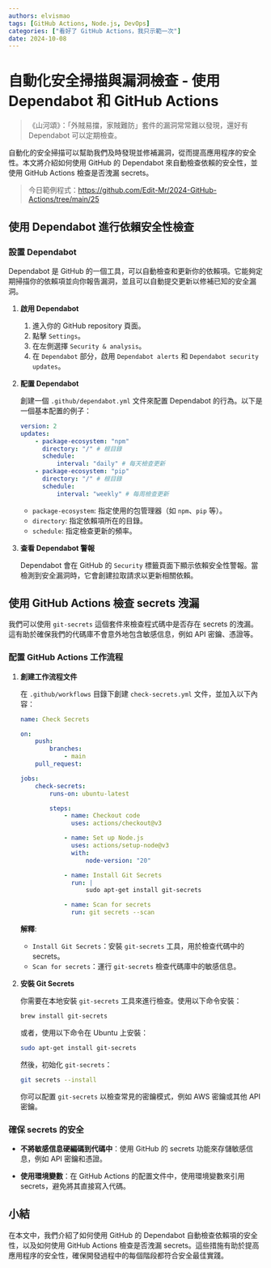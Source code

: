 ```yaml
---
authors: elvismao
tags: [GitHub Actions, Node.js, DevOps]
categories: ["看好了 GitHub Actions，我只示範一次"]
date: 2024-10-08
---
```


# 自動化安全掃描與漏洞檢查 - 使用 Dependabot 和 GitHub Actions

> 《山河頌》：「外賊易擋，家賊難防」套件的漏洞常常難以發現，還好有 Dependabot 可以定期檢查。

自動化的安全掃描可以幫助我們及時發現並修補漏洞，從而提高應用程序的安全性。本文將介紹如何使用 GitHub 的 Dependabot 來自動檢查依賴的安全性，並使用 GitHub Actions 檢查是否洩漏 secrets。

> 今日範例程式：<https://github.com/Edit-Mr/2024-GitHub-Actions/tree/main/25>

## 使用 Dependabot 進行依賴安全性檢查

### 設置 Dependabot

Dependabot 是 GitHub 的一個工具，可以自動檢查和更新你的依賴項。它能夠定期掃描你的依賴項並向你報告漏洞，並且可以自動提交更新以修補已知的安全漏洞。

1. **啟用 Dependabot**

    1. 進入你的 GitHub repository 頁面。
    2. 點擊 `Settings`。
    3. 在左側選擇 `Security & analysis`。
    4. 在 `Dependabot` 部分，啟用 `Dependabot alerts` 和 `Dependabot security updates`。

2. **配置 Dependabot**

    創建一個 `.github/dependabot.yml` 文件來配置 Dependabot 的行為。以下是一個基本配置的例子：

    ```yaml
    version: 2
    updates:
        - package-ecosystem: "npm"
          directory: "/" # 根目錄
          schedule:
              interval: "daily" # 每天檢查更新
        - package-ecosystem: "pip"
          directory: "/" # 根目錄
          schedule:
              interval: "weekly" # 每周檢查更新
    ```

    - `package-ecosystem`: 指定使用的包管理器（如 `npm`、`pip` 等）。
    - `directory`: 指定依賴項所在的目錄。
    - `schedule`: 指定檢查更新的頻率。

3. **查看 Dependabot 警報**

    Dependabot 會在 GitHub 的 `Security` 標籤頁面下顯示依賴安全性警報。當檢測到安全漏洞時，它會創建拉取請求以更新相關依賴。

## 使用 GitHub Actions 檢查 secrets 洩漏

我們可以使用 `git-secrets` 這個套件來檢查程式碼中是否存在 secrets 的洩漏。這有助於確保我們的代碼庫不會意外地包含敏感信息，例如 API 密鑰、憑證等。

### 配置 GitHub Actions 工作流程

1. **創建工作流程文件**

    在 `.github/workflows` 目錄下創建 `check-secrets.yml` 文件，並加入以下內容：

    ```yaml
    name: Check Secrets

    on:
        push:
            branches:
                - main
        pull_request:

    jobs:
        check-secrets:
            runs-on: ubuntu-latest

            steps:
                - name: Checkout code
                  uses: actions/checkout@v3

                - name: Set up Node.js
                  uses: actions/setup-node@v3
                  with:
                      node-version: "20"

                - name: Install Git Secrets
                  run: |
                      sudo apt-get install git-secrets

                - name: Scan for secrets
                  run: git secrets --scan
    ```

    **解釋**:

    - `Install Git Secrets`：安裝 `git-secrets` 工具，用於檢查代碼中的 secrets。
    - `Scan for secrets`：運行 `git-secrets` 檢查代碼庫中的敏感信息。

2. **安裝 Git Secrets**

    你需要在本地安裝 `git-secrets` 工具來進行檢查。使用以下命令安裝：

    ```bash
    brew install git-secrets
    ```

    或者，使用以下命令在 Ubuntu 上安裝：

    ```bash
    sudo apt-get install git-secrets
    ```

    然後，初始化 `git-secrets`：

    ```bash
    git secrets --install
    ```

    你可以配置 `git-secrets` 以檢查常見的密鑰模式，例如 AWS 密鑰或其他 API 密鑰。

### 確保 secrets 的安全

- **不將敏感信息硬編碼到代碼中**：使用 GitHub 的 secrets 功能來存儲敏感信息，例如 API 密鑰和憑證。

- **使用環境變數**：在 GitHub Actions 的配置文件中，使用環境變數來引用 secrets，避免將其直接寫入代碼。

## 小結

在本文中，我們介紹了如何使用 GitHub 的 Dependabot 自動檢查依賴項的安全性，以及如何使用 GitHub Actions 檢查是否洩漏 secrets。這些措施有助於提高應用程序的安全性，確保開發過程中的每個階段都符合安全最佳實踐。

